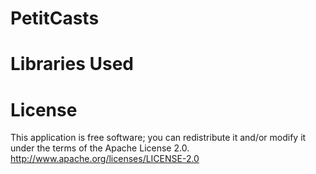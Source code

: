 # PetitCasts
# Libraries Used  

# License
This application is free software; you can redistribute it and/or modify it under the terms of the Apache License 2.0.
http://www.apache.org/licenses/LICENSE-2.0
